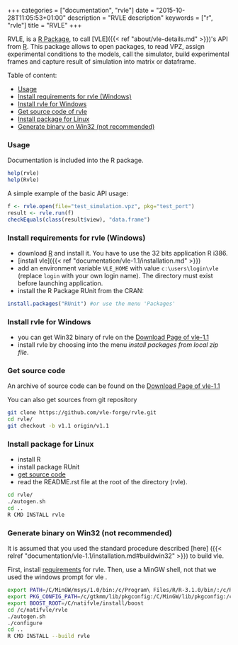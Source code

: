+++
categories = ["documentation", "rvle"]
date = "2015-10-28T11:05:53+01:00"
description = "RVLE description"
keywords = ["r", "rvle"]
title = "RVLE"
+++

RVLE, is a [R Package](https://www.r-project.org/), to call [VLE]({{<
ref "about/vle-details.md" >}})'s API from
[R](https://www-r-project.org). This package allows to open packages,
to read VPZ, assign experimental conditions to the models, call the
simulator, build experimental frames and capture result of simulation
into matrix or dataframe.

Table of content:

* <a href="#usage">Usage</a>
* <a href="#requirementsWin">Install requirements for rvle (Windows)</a>
* <a href="#installWin">Install rvle for Windows</a>
* <a href="#getcode">Get source code of rvle</a>
* <a href="#installLinux">Install package for Linux</a>
* <a href="#generatervle">Generate binary on Win32 (not recommended)</a>

### <a id="usage"></a>Usage

Documentation is included into the R package.

```R
help(rvle)
help(Rvle)
```

A simple example of the basic API usage:
```R
f <- rvle.open(file="test_simulation.vpz", pkg="test_port")
result <- rvle.run(f)
checkEquals(class(result$view), "data.frame")
```

### <a id="requirementsWin"></a> Install requirements for rvle (Windows)

* download [R](http://cran.rstudio.com/bin/windows/base/) and
  install it. You have to use the 32 bits application R i386.
* [install vle]({{< ref "documentation/vle-1.1/installation.md" >}}) 
* add an environment variable `VLE_HOME` with value
  `c:\users\login\vle` (replace `login` with your own login name). The
  directory must exist before launching application.
* install the R Package RUnit from the CRAN:

```R
install.packages("RUnit") #or use the menu 'Packages'
```

### <a id="installWin"></a> Install rvle for Windows

* you can get Win32 binary of rvle on the 
[Download Page of vle-1.1](http://www.vle-project.org/vle-1.1)
* install rvle by choosing into the menu _install packages from local
  zip file_.


### <a id="getcode"></a> Get source code

An archive of source code can be found on the 
[Download Page of vle-1.1](http://www.vle-project.org/vle-1.1) 

You can also get sources from  git repository 

```bash
git clone https://github.com/vle-forge/rvle.git
cd rvle/
git checkout -b v1.1 origin/v1.1 
```

### <a id="installLinux"></a> Install package for Linux

* install R
* install package RUnit
* <a href="#getcode">get source code</a>
* read the README.rst file at the root of the directory (rvle).

```bash
cd rvle/
./autogen.sh
cd ..
R CMD INSTALL rvle
```

### <a id="generatervle"></a> Generate binary on Win32 (not recommended)

It is assumed that you used the standard procedure described [here] 
({{< relref "documentation/vle-1.1/installation.md#buildwin32" >}}) to build vle. 

First, install <a href="#requirements">requirements</a> for rvle. Then,
use a MinGW shell, not that we used the windows prompt for vle .

```bash
export PATH=/C/MinGW/msys/1.0/bin:/c/Program\ Files/R/R-3.1.0/bin/:/c/Rtools/bin:/c/gtkmm/bin:/c/natifvle/install/vle/bin:$PATH
export PKG_CONFIG_PATH=/c/gtkmm/lib/pkgconfig:/C/MinGW/lib/pkgconfig:/c/natifvle/install/vle/lib/pkgconfig
export BOOST_ROOT=/C/natifvle/install/boost
cd /c/natifvle/rvle
./autogen.sh
./configure
cd ..
R CMD INSTALL --build rvle
```






